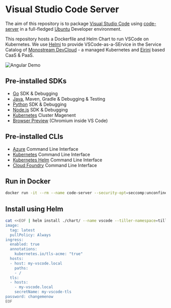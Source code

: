 # Visual Studio Code Server

The aim of this repository is to package [Visual Studio Code](https://code.visualstudio.com/) using [code-server](https://github.com/codercom/code-server) in a full-fledged [Ubuntu](https://www.ubuntu.com/desktop/developers) Developer environment.

This repository hosts a Dockerfile and Helm Chart to run VSCode on Kubernetes. We use [Helmi](https://github.com/monostream/helmi) to provide VSCode-as-a-SErvice in the Service Catalog of [Monostream DevCloud](https://www.monostream.com/cloud) - a managed Kubernetes and [Eirini](https://www.cloudfoundry.org/project-eirini/) based CaaS & PaaS.

![Angular Demo](docs/demo_ng.png)

## Pre-installed SDKs

- [Go](https://golang.org/) SDK & Debugging
- [Java](https://openjdk.java.net/), Maven, Gradle & Debugging & Testing
- [Python](https://www.python.org/) SDK & Debugging
- [Node.js](https://nodejs.org) SDK & Debugging
- [Kubernetes](https://kubernetes.io/) Cluster Magenent
- [Browser Preview](https://github.com/auchenberg/vscode-browser-preview) (Chromium inside VS Code)

## Pre-installed CLIs

- [Azure](https://docs.microsoft.com/en-us/cli/) Command Line Interface
- [Kubernetes](https://kubectl.docs.kubernetes.io/) Command Line Interface
- [Kubernetes Helm](https://helm.sh/) Command Line Interface
- [Cloud Foundry](https://docs.cloudfoundry.org/cf-cli/) Command Line Interface

## Run in Docker

```bash
docker run -it --rm --name code-server --security-opt=seccomp:unconfined -p 127.0.0.1:8080:8080 -v $(pwd)/project:/home/coder/project monostream/code-server:latest
```

## Install using Helm

```bash
cat <<EOF | helm install ./chart/ --name vscode --tiller-namespace=tiller -f -
image:
  tag: latest
  pullPolicy: Always
ingress:
  enabled: true
  annotations:
    kubernetes.io/tls-acme: "true"  
  hosts:
  - host: my-vscode.local
    paths:
    - /
  tls:
  - hosts:
    - my-vscode.local
    secretName: my-vscode-tls
password: changemenow
EOF
```
